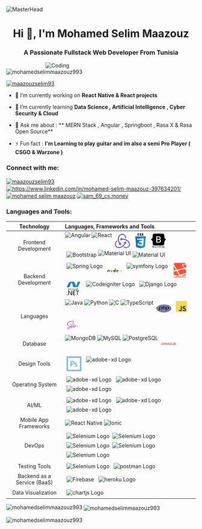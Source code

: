 ![MasterHead ](https://camo.githubusercontent.com/69bf67291da308f2ed16225521364f8acea377dda2ec5c0f41b5f8f307875f0a/68747470733a2f2f692e696d6775722e636f6d2f7551366e566a422e676966)

<h1 align="center">Hi 👋, I'm Mohamed Selim Maazouz</h1>
<h3 align="center">A Passionate Fullstack Web Developer From Tunisia</h3>

<img align="right" alt="Coding" width="400" src="https://user-images.githubusercontent.com/71633887/180793034-ece620b9-d155-43b0-9563-9817d5974bed.gif">


<p align="left"> <img src="https://komarev.com/ghpvc/?username=mohamedselimmaazouz993&label=Profile%20views&color=0e75b6&style=flat" alt="mohamedselimmaazouz993" /> </p>

<p align="left"> <a href="https://twitter.com/maazouzselim93" target="blank"><img src="https://img.shields.io/twitter/follow/maazouzselim93?logo=twitter&style=for-the-badge" alt="maazouzselim93" /></a> </p>

- 🔭 I’m currently working on **React Native & React projects**

- 🌱 I’m currently learning **Data Science , Artificial Intelligence , Cyber Security & Cloud**

- 💬 Ask me about : ** MERN Stack , Angular , Springboot , Rasa X & Rasa Open Source**

- ⚡ Fun fact : **I'm Learning to play guitar and im also a semi Pro Player ( CSGO & Warzone  )**

<h3 align="left">Connect with me:</h3>
<p align="left">
<a href="https://twitter.com/maazouzselim93" target="blank"><img align="center" src="https://raw.githubusercontent.com/rahuldkjain/github-profile-readme-generator/master/src/images/icons/Social/twitter.svg" alt="maazouzselim93" height="30" width="40" /></a>
<a href="https://www.linkedin.com/in/mohamed-selim-maazouz-397634201/" target="blank"><img align="center" src="https://raw.githubusercontent.com/rahuldkjain/github-profile-readme-generator/master/src/images/icons/Social/linked-in-alt.svg" alt="https://www.linkedin.com/in/mohamed-selim-maazouz-397634201/" height="30" width="40" /></a>
<a href="https://stackoverflow.com/users/19617479/mohamed-selim-maazouz" target="blank"><img align="center" src="https://raw.githubusercontent.com/rahuldkjain/github-profile-readme-generator/master/src/images/icons/Social/stack-overflow.svg" alt="mohamed selim maazouz" height="30" width="40" /></a>
<a href="https://instagram.com/sam_69_cs.money" target="blank"><img align="center" src="https://raw.githubusercontent.com/rahuldkjain/github-profile-readme-generator/master/src/images/icons/Social/instagram.svg" alt="sam_69_cs.money" height="30" width="40" /></a>
</p>
<h3 align="left">Languages and Tools:</h3>

Technology | Languages, Frameworks and Tools
:---: | :---
Frontend Development | ![Angular](https://img.icons8.com/color/40/000000/angularjs.png) ![React](https://img.icons8.com/office/40/000000/react.png) <img src="https://raw.githubusercontent.com/devicons/devicon/master/icons/redux/redux-original.svg" alt="Redux" width="40" height="40" style="vertical-align:top; margin:4px" /><img src="https://raw.githubusercontent.com/devicons/devicon/master/icons/css3/css3-original-wordmark.svg" alt="Media Queries" width="40" height="40" style="vertical-align:top; margin:4px" /><img src="https://raw.githubusercontent.com/devicons/devicon/master/icons/bootstrap/bootstrap-plain-wordmark.svg" alt="Bootstrap" width="40" height="40" style="vertical-align:top; margin:4px" /><img src="https://www.vectorlogo.zone/logos/babeljs/babeljs-icon.svg" alt="Bootstrap" width="40" height="40" style="vertical-align:top; margin:4px" /><img src="https://mui.com/static/logo.png" alt="Material UI" width="50" height="50" /><img src="https://camo.githubusercontent.com/9ba016dbbe60f7b2c2835b9e633f8db7e4176e2be102b3280c91884f37207e9a/68747470733a2f2f63646e2e6a7364656c6976722e6e65742f67682f616e67756c61722d6d6174657269616c2d657874656e73696f6e732f73656c6563742d69636f6e406d61737465722f6173736574732f616e67756c61722d6d6174657269616c2d657874656e73696f6e732d6c6f676f2e737667" alt="Material UI" width="50" height="50" style="vertical-align:top; margin:4px"/>
Backend Development |<img src="https://www.vectorlogo.zone/logos/springio/springio-icon.svg" alt="Spring Logo" width="40" height="40" style="vertical-align:top; margin:4px" />  <img src="https://raw.githubusercontent.com/devicons/devicon/master/icons/nodejs/nodejs-original-wordmark.svg" alt="Nodejs Logo" width="40" height="40" style="vertical-align:top; margin:4px" /> <img src="https://symfony.com/logos/symfony_black_03.svg" alt="symfony Logo" width="40" height="40" style="vertical-align:top; margin:4px" /> <img src="https://raw.githubusercontent.com/devicons/devicon/master/icons/laravel/laravel-plain-wordmark.svg" alt="Laravel Logo" width="40" height="40" style="vertical-align:top; margin:4px" /> <img src="https://raw.githubusercontent.com/devicons/devicon/master/icons/dot-net/dot-net-original-wordmark.svg" alt=".Net Logo" width="40" height="40" style="vertical-align:top; margin:4px" /> <img src="https://cdn.worldvectorlogo.com/logos/codeigniter.svg" alt="Codeigniter Logo" width="40" height="40" style="vertical-align:top; margin:4px" /> <img src="https://cdn.worldvectorlogo.com/logos/django.svg" alt="Django Logo" width="40" height="40" style="vertical-align:top; margin:4px" /> 
Languages | ![Java](https://img.icons8.com/color/40/000000/java-coffee-cup-logo--v1.png) ![Python](https://img.icons8.com/color/40/000000/python--v1.png) ![C](https://img.icons8.com/color/40/000000/c-programming.png)  ![TypeScript](https://img.icons8.com/color/40/000000/typescript.png)  <img src="https://raw.githubusercontent.com/devicons/devicon/master/icons/php/php-original.svg" alt="PHP Logo" width="40" height="40" style="vertical-align:top; margin:4px" /> <img src="https://raw.githubusercontent.com/devicons/devicon/master/icons/javascript/javascript-original.svg" alt="JavaScript Logo" width="30" height="30" style="vertical-align:top; margin:4px"/> <img src="https://raw.githubusercontent.com/devicons/devicon/master/icons/sass/sass-original.svg" alt="Sass" width="30" height="30" style="vertical-align:top; margin:5px"/>
Database | ![MongoDB](https://img.icons8.com/external-tal-revivo-shadow-tal-revivo/40/000000/external-mongodb-a-cross-platform-document-oriented-database-program-logo-shadow-tal-revivo.png) ![MySQL](https://img.icons8.com/color/40/000000/mysql-logo.png) ![PostgreSQL](https://img.icons8.com/color/40/000000/postgreesql.png)  <img src="https://raw.githubusercontent.com/devicons/devicon/master/icons/oracle/oracle-original.svg" alt="Oracle Logo" width="40" height="40" style="vertical-align:top; margin:4px" />
 Design Tools |  <img src="https://raw.githubusercontent.com/devicons/devicon/master/icons/photoshop/photoshop-line.svg" alt="photoshop Logo" width="40" height="40"  style="vertical-align:top; margin:4px" />    <img src="https://cdn.worldvectorlogo.com/logos/adobe-xd.svg" alt="adobe-xd Logo" width="40" height="40"  style="vertical-align:top; margin:4px" /> 
Operating System |   <img src="https://blogs.windows.com/wp-content/uploads/prod/2020/08/windows-logo-social.png" alt="adobe-xd Logo" width="60" height="40"  style="vertical-align:top; margin:4px" />  <img src="https://upload.wikimedia.org/wikipedia/commons/thumb/3/35/Tux.svg/640px-Tux.svg.png" alt="adobe-xd Logo" width="40" height="40"  style="vertical-align:top; margin:4px" /> <img src="https://www.linuxadictos.com/wp-content/uploads/kali-linux-1.jpg" alt="adobe-xd Logo" width="70" height="40"  style="vertical-align:top; margin:4px" /> 
AI/ML | <img src="https://www.vectorlogo.zone/logos/tensorflow/tensorflow-icon.svg" alt="adobe-xd Logo" width="40" height="40"  style="vertical-align:top; margin:4px" /> <img src="https://img.icons8.com/color/40/000000/pandas.png" alt="adobe-xd Logo" width="40" height="40"  style="vertical-align:top; margin:4px" /><img src="https://info.rasa.com/hubfs/rasa_logo_horizontal_purple-3.png" alt="adobe-xd Logo" width="40" height="40"  style="vertical-align:top; margin:4px" />
Mobile App Frameworks | ![React Native](https://img.icons8.com/color/40/000000/react-native.png) ![Ionic](https://img.icons8.com/color/40/000000/ionic.png)
DevOps |<img src="https://img.icons8.com/color/40/000000/docker.png" alt="Selenium Logo" width="40" height="40" style="vertical-align:top; margin:4px" /><img src="https://img.icons8.com/color/40/000000/nginx.png" alt="Selenium Logo" width="40" height="40" style="vertical-align:top; margin:4px" /><img src="https://www.vectorlogo.zone/logos/kubernetes/kubernetes-icon.svg" alt="Selenium Logo" width="40" height="40" style="vertical-align:top; margin:4px" /><img src="https://www.vectorlogo.zone/logos/jenkins/jenkins-icon.svg" alt="Selenium Logo" width="40" height="40" style="vertical-align:top; margin:4px" /><img src="https://img.icons8.com/ios/40/000000/git.png" alt="Selenium Logo" width="40" height="40" style="vertical-align:top; margin:4px" />
| Testing Tools| <img src="https://raw.githubusercontent.com/detain/svg-logos/780f25886640cef088af994181646db2f6b1a3f8/svg/selenium-logo.svg" alt="Selenium Logo" width="40" height="40" style="vertical-align:top; margin:4px" /> <img src="https://www.vectorlogo.zone/logos/getpostman/getpostman-icon.svg" alt="postman Logo" width="40" height="40" style="vertical-align:top; margin:4px"/> |
| Backend as a Service (BaaS)| <img src="https://www.vectorlogo.zone/logos/firebase/firebase-icon.svg" alt="Firebase" width="40" height="40" style="vertical-align:top; margin:4px" /> <img src="https://www.vectorlogo.zone/logos/heroku/heroku-icon.svg" alt="heroku Logo" width="40" height="40" style="vertical-align:top; margin:4px"/> |
| Data Visualization| <img src="https://www.chartjs.org/media/logo-title.svg" alt="chartjs Logo" width="40" height="40" style="vertical-align:top; margin:4px" />

<p><img align="left" src="https://github-readme-stats.vercel.app/api/top-langs?username=mohamedselimmaazouz993&show_icons=true&locale=en&layout=compact" alt="mohamedselimmaazouz993" /></p>

<p>&nbsp;<img align="center" src="https://github-readme-stats.vercel.app/api?username=mohamedselimmaazouz993&show_icons=true&locale=en" alt="mohamedselimmaazouz993" /></p>

<p><img align="center" src="https://github-readme-streak-stats.herokuapp.com/?user=mohamedselimmaazouz993&" alt="mohamedselimmaazouz993" /></p>
